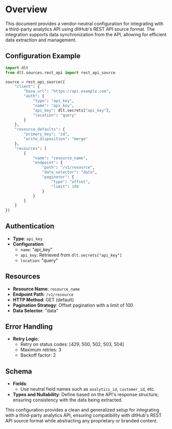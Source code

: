# Overview

This document provides a vendor-neutral configuration for integrating with a third-party analytics API using dltHub's REST API source format. The integration supports data synchronization from the API, allowing for efficient data extraction and management.

## Configuration Example

```python
import dlt
from dlt.sources.rest_api import rest_api_source

source = rest_api_source({
    "client": {
        "base_url": "https://api.example.com",
        "auth": {
            "type": "api_key",
            "name": "api_key",
            "api_key": dlt.secrets["api_key"],
            "location": "query"
        }
    },
    "resource_defaults": {
        "primary_key": "id",
        "write_disposition": "merge"
    },
    "resources": [
        {
            "name": "resource_name",
            "endpoint": {
                "path": "/v1/resource",
                "data_selector": "data",
                "paginator": {
                    "type": "offset",
                    "limit": 100
                }
            }
        }
    ]
})
```

## Authentication

- **Type**: `api_key`
- **Configuration**: 
  - `name`: "api_key"
  - `api_key`: Retrieved from `dlt.secrets["api_key"]`
  - `location`: "query"

## Resources

- **Resource Name**: `resource_name`
- **Endpoint Path**: `/v1/resource`
- **HTTP Method**: GET (default)
- **Pagination Strategy**: Offset pagination with a limit of 100
- **Data Selector**: "data"

## Error Handling

- **Retry Logic**: 
  - Retry on status codes: [429, 500, 502, 503, 504]
  - Maximum retries: 3
  - Backoff factor: 2

## Schema

- **Fields**: 
  - Use neutral field names such as `analytics_id`, `customer_id`, etc.
- **Types and Nullability**: Define based on the API's response structure, ensuring consistency with the data being extracted.

This configuration provides a clean and generalized setup for integrating with a third-party analytics API, ensuring compatibility with dltHub's REST API source format while abstracting any proprietary or branded content.